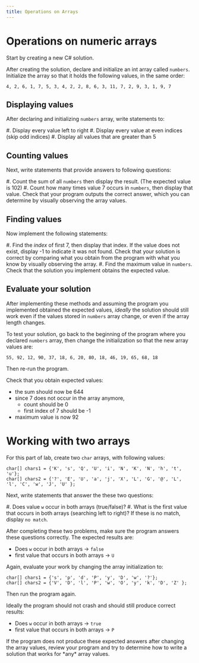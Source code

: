 ```yaml
---
title: Operations on Arrays
---
```


# Operations on numeric arrays

Start by creating a new C\# solution. 

After creating the solution, declare and initialize an int array called `numbers`. Initialize the array so that it holds the following values, in the same order:

```
4, 2, 6, 1, 7, 5, 3, 4, 2, 2, 8, 6, 3, 11, 7, 2, 9, 3, 1, 9, 7
```

## Displaying values

After declaring and initializing `numbers` array, write statements to:

#. Display every value left to right
#. Display every value at even indices (skip odd indices)
#. Display all values that are greater than 5    

## Counting values

Next, write statements that provide answers to following questions:

#. Count the sum of all `numbers` then display the result. (The expected value is 102)
#. Count how many times value 7 occurs in `numbers`, then display that value. Check that your program outputs the correct answer, which you can determine by visually observing the array values.

## Finding values

Now implement the following statements:

#. Find the _index_ of first 7, then display that index. If the value does not exist, display -1 to indicate it was not found. Check that your solution is correct by comparing what you obtain from the program with what you know by visually observing the array.
#. Find the maximum value in `numbers`. Check that the solution you implement obtains the expected value.

## Evaluate your solution

After implementing these methods and assuming the program you implemented obtained the expected values, _ideally_ the solution should still work even if the values stored in `numbers` array change, or even if the array length changes.

To test your solution, go back to the beginning of the program where you declared `numbers` array, then change the initialization so that the new array values are:

```
55, 92, 12, 90, 37, 18, 6, 20, 80, 18, 46, 19, 65, 68, 18
``` 

Then re-run the program.

Check that you obtain expected values:

- the sum should now be 644
- since 7 does not occur in the array anymore, 
    - count should be 0 
    - first index of 7 should be -1
- maximum value is now 92


# Working with two arrays

For this part of lab, create two `char` arrays, with following values:

```
char[] chars1 = {'K', 's', 'Q', 'U', 'i', 'N', 'K', 'N', 'h', 't', 'u'};
char[] chars2 = {'?', 'E', 'U', 'a', 'j', 'X', 'L', 'G', '@', 'L', 'l', 'C', 'w', 'J', 'U' };
```

Next, write statements that answer the these two questions:

#. Does value `w` occur in both arrays (true/false)?
#. What is the first value that occurs in both arrays (searching left to right)? If these is no match, display `no match`.

After completing these two problems, make sure the program answers these questions correctly. The expected results are:

- Does `w` occur in both arrays -> `false`
- first value that occurs in both arrays -> `U` 
 
Again, evaluate your work by changing the array initialization to:

```
char[] chars1 = {'s', 'p', 'd', 'P', 'y', 'D', 'w', '?'};
char[] chars2 = {'V', 'D', 'l', 'P', 'w', 'O', 'y', 'k', 'D', 'Z' };
```

Then run the program again. 

Ideally the program should not crash and should still produce correct results:

- Does `w` occur in both arrays -> `true`
- first value that occurs in both arrays -> `P`

If the program does not produce these expected answers after changing the array values, 
review your program and try to determine how to write a solution that works for \*any\* array values.